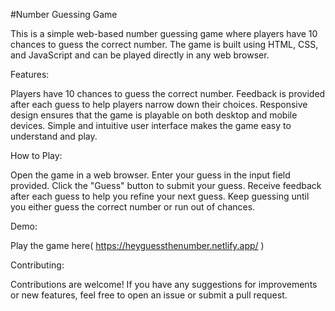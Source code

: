 #Number Guessing Game

This is a simple web-based number guessing game where players have 10 chances to guess the correct number. The game is built using HTML, CSS, and JavaScript and can be played directly in any web browser.

Features:

  Players have 10 chances to guess the correct number.
  Feedback is provided after each guess to help players narrow down their choices.
  Responsive design ensures that the game is playable on both desktop and mobile devices.
  Simple and intuitive user interface makes the game easy to understand and play.

How to Play:

  Open the game in a web browser.
  Enter your guess in the input field provided.
  Click the "Guess" button to submit your guess.
  Receive feedback after each guess to help you refine your next guess.
  Keep guessing until you either guess the correct number or run out of chances.

Demo:

  Play the game here( https://heyguessthenumber.netlify.app/ )

Contributing:

  Contributions are welcome! If you have any suggestions for improvements or new features, feel free to open an issue or submit a pull request.
